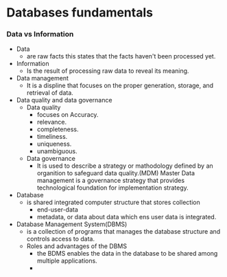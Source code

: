 # Databases fundamentals
### Data vs Information
- Data
    - are raw facts this states that the facts haven't been processed yet.
- Information
    - Is the result of processing raw data to reveal its meaning.
- Data management
    - It is a displine that focuses on the proper generation, storage, and retrieval of data.
- Data quality and data governance
    - Data quality
        - focuses on Accuracy.
        - relevance.
        - completeness.
        - timeliness.
        - uniqueness.
        - unambiguous.
    - Data governance
        - It is used to describe a strategy or mathodology defined by an organition to safeguard data quality.(MDM) Master Data management is a governance strategy that provides technological foundation for implementation strategy.
- Database
    - is shared integrated computer structure that stores collection
        - end-user-data
        - metadata, or data about data which ens user data is integrated.
- Database Management System(DBMS)
    - is a collection of programs that manages the database structure and controls access to data.
    - Roles and advantages of the DBMS
        - the BDMS enables the data in the database to be shared among multiple applications.
        - 
